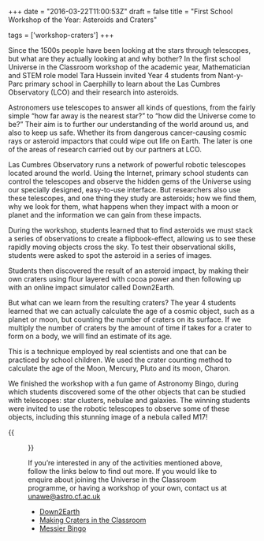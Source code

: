 +++
date = "2016-03-22T11:00:53Z"
draft = false
title = "First School Workshop of the Year: Asteroids and Craters"

tags = ['workshop-craters']
+++

Since the 1500s people have been looking at the stars through telescopes, but what are they actually looking at and why bother? In the first school Universe in the Classroom workshop of the academic year, Mathematician and STEM role model Tara Hussein invited Year 4 students from Nant-y-Parc primary school in Caerphilly to learn about the Las Cumbres Observatory (LCO) and their research into asteroids.

Astronomers use telescopes to answer all kinds of questions, from the fairly simple “how far away is the nearest star?” to “how did the Universe come to be?” Their aim is to further our understanding of the world around us, and also to keep us safe. Whether its from dangerous cancer-causing cosmic rays or asteroid impactors that could wipe out life on Earth. The later is one of the areas of research carried out by our partners at LCO.

Las Cumbres Observatory runs a network of powerful robotic telescopes located around the world. Using the Internet, primary school students can control the telescopes and observe the hidden gems of the Universe using our specially designed, easy-to-use interface. But researchers also use these telescopes, and one thing they study are asteroids; how we find them, why we look for them, what happens when they impact with a moon or planet and the information we can gain from these impacts.

During the workshop, students learned that to find asteroids we must stack a series of observations to create a flipbook-effect, allowing us to see these rapidly moving objects cross the sky. To test their observational skills, students were asked to spot the asteroid in a series of images. 

Students then discovered the result of an asteroid impact, by making their own craters using flour layered with cocoa power and then following up with an online impact simulator called Down2Earth.

But what can we learn from the resulting craters? The year 4 students learned that we can actually calculate the age of a cosmic object, such as a planet or moon, but counting the number of craters on its surface. If we multiply the number of craters by the amount of time if takes for a crater to form on a body, we will find an estimate of its age. 

This is a technique employed by real scientists and one that can be practiced by school children. We used the crater counting method to calculate the age of the Moon, Mercury, Pluto and its moon, Charon.

We finished the workshop with a fun game of Astronomy Bingo, during which students discovered some of the other objects that can be studied with telescopes: star clusters, nebulae and galaxies. The winning students were invited to use the robotic telescopes to observe some of these objects, including this stunning image of a nebula called M17!

{{<figure src="/images/Nantyparc.jpg" title="Year 4 students from Nant-y-Parc primary school in Caerphilly show off their Telescope in your Pocket booklets." >}}

If you’re interested in any of the activities mentioned above, follow the links below to find out more. If you would like to enquire about joining the Universe in the Classroom programme, or having a workshop of your own, contact us at unawe@astro.cf.ac.uk 

-	[Down2Earth](http://simulator.down2earth.eu)
-	[Making Craters in the Classroom](http://lcogt.net/education/activity/craters-classroom/)
-	[Messier Bingo](http://lcogt.net/messierbingo/)